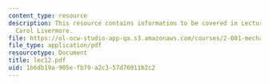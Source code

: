 ```yaml
---
content_type: resource
description: This resource contains information to be covered in Lecture 12 by Prof.
  Carol Livermore.
file: https://ol-ocw-studio-app-qa.s3.amazonaws.com/courses/2-001-mechanics-materials-i-fall-2006/1b6db19a905efb79a2c357d76011b2c2_lec12.pdf
file_type: application/pdf
resourcetype: Document
title: lec12.pdf
uid: 1b6db19a-905e-fb79-a2c3-57d76011b2c2
---
```

